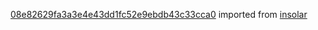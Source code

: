 [08e82629fa3a3e4e43dd1fc52e9ebdb43c33cca0](https://github.com/insolar/insolar/commit/08e82629fa3a3e4e43dd1fc52e9ebdb43c33cca0) imported from [insolar](https://github.com/insolar/insolar)
